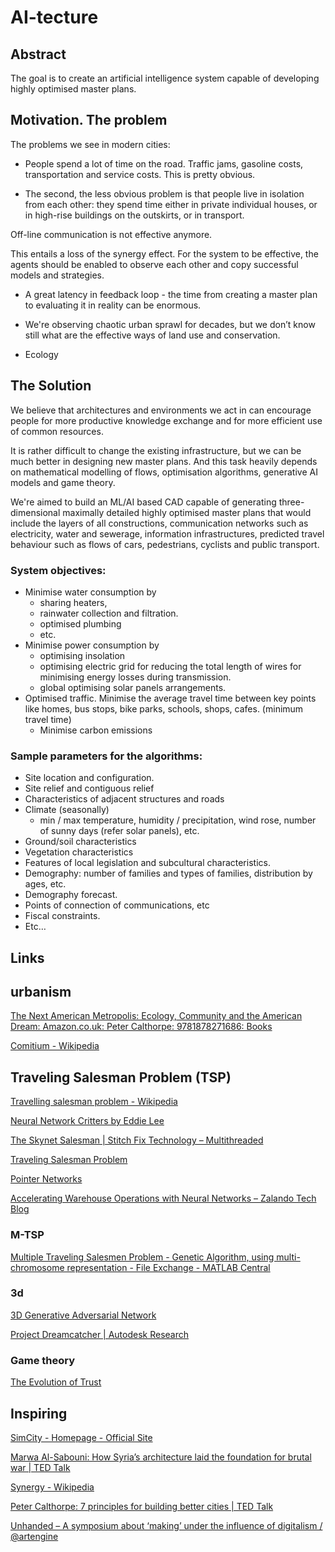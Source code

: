 # AI-tecture

## Abstract
The goal is to create an artificial intelligence system capable of developing highly optimised master plans.

## Motivation. The problem
The problems we see in modern cities:

- People spend a lot of time on the road. Traffic jams, gasoline costs, transportation and service costs. This is pretty obvious.

- The second, the less obvious problem is that people live in isolation from each other: they spend time either in private individual houses, or in high-rise buildings on the outskirts, or in transport. 

Off-line communication is not effective anymore.

This entails a loss of the synergy effect. For the system to be effective, the agents should be enabled to observe each other and copy successful models and strategies.

- A great latency in feedback loop - the time from creating a master plan to evaluating it in reality can be enormous.

- We're observing chaotic urban sprawl for decades, but we don’t know still what are the effective ways of land use and conservation.

- Ecology

## The Solution 

We believe that architectures and environments we act in
 can encourage people for more productive knowledge exchange and for more efficient use of common resources.

It is rather difficult to change the existing infrastructure, but we can be much better in designing new master plans. And this task heavily depends on mathematical modelling of flows, optimisation algorithms, generative AI models and game theory.


We're aimed to build an ML/AI based CAD capable of generating three-dimensional maximally detailed highly optimised master plans that would include the layers of all constructions, communication networks such as electricity, water and sewerage, information infrastructures, predicted travel behaviour such as flows of cars, pedestrians, cyclists and public transport.


### System objectives:
- Minimise water consumption by 
	- sharing heaters, 
	- rainwater collection and filtration.
	- optimised plumbing
	- etc.
- Minimise power consumption by 
	- optimising insolation
	- optimising electric grid for reducing the total length of wires for minimising energy losses during transmission.
	- global optimising solar panels arrangements.
- Optimised traffic. Minimise the average travel time between key points like  homes, bus stops, bike parks, schools, shops, cafes. (minimum travel time)
	- Minimise carbon emissions
    

### Sample parameters for the algorithms:
- Site location and configuration.
- Site relief and contiguous relief
- Characteristics of adjacent structures and roads
- Climate (seasonally)
	- min / max temperature,  humidity / precipitation, wind rose, number of sunny days (refer solar panels), etc.
- Ground/soil characteristics
- Vegetation characteristics
- Features of local legislation and subcultural characteristics.
- Demography: number of families and types of families, distribution by ages, etc.
- Demography forecast.
- Points of connection of communications, etc
- Fiscal constraints.
- Etc…



## Links


## urbanism
[The Next American Metropolis: Ecology, Community and the American Dream: Amazon.co.uk: Peter Calthorpe: 9781878271686: Books](https://www.amazon.co.uk/gp/product/1878271687/ref=as_li_qf_sp_asin_il_tl?tag=teco0a-21&ie=UTF8)

[Comitium - Wikipedia](https://en.wikipedia.org/wiki/Comitium)

## Traveling Salesman Problem (TSP)
[Travelling salesman problem - Wikipedia](https://en.wikipedia.org/wiki/Travelling_salesman_problem)

[Neural Network Critters by Eddie Lee](http://www.creativeapplications.net/news/neural-network-critters-by-eddie-lee/)

[The Skynet Salesman | Stitch Fix Technology – Multithreaded](http://multithreaded.stitchfix.com/blog/2016/07/21/skynet-salesman/)

[Traveling Salesman Problem](http://www.math.uwaterloo.ca/tsp/index.html)

[Pointer Networks](https://arxiv.org/abs/1506.03134)

[Accelerating Warehouse Operations with Neural Networks – Zalando Tech Blog](https://jobs.zalando.com/tech/blog/accelerating-warehouse-operations-with-neural-networks/)

### M-TSP
[Multiple Traveling Salesmen Problem - Genetic Algorithm, using multi-chromosome representation -  File Exchange - MATLAB Central](https://www.mathworks.com/matlabcentral/fileexchange/48133-multiple-traveling-salesmen-problem-genetic-algorithm--using-multi-chromosome-representation)

### 3d
[3D Generative Adversarial Network](http://3dgan.csail.mit.edu/)

[Project Dreamcatcher | Autodesk Research](https://autodeskresearch.com/projects/dreamcatcher)

### Game theory
[The Evolution of Trust](http://ncase.me/trust/)

## Inspiring

[SimCity - Homepage - Official Site](http://www.simcity.com/)

[Marwa Al-Sabouni: How Syria’s architecture laid the foundation for brutal war | TED Talk](https://www.ted.com/talks/marwa_al_sabouni_how_syria_s_architecture_laid_the_foundation_for_brutal_war)

[Synergy - Wikipedia](https://en.wikipedia.org/wiki/Synergy)

[Peter Calthorpe: 7 principles for building better cities | TED Talk](https://www.ted.com/talks/peter_calthorpe_7_principles_for_building_better_cities)

[Unhanded – A symposium about ‘making’ under the influence of digitalism / @artengine](http://www.creativeapplications.net/theory/unhanded-a-symposium-about-making-under-the-influence-of-digitalism/)
















